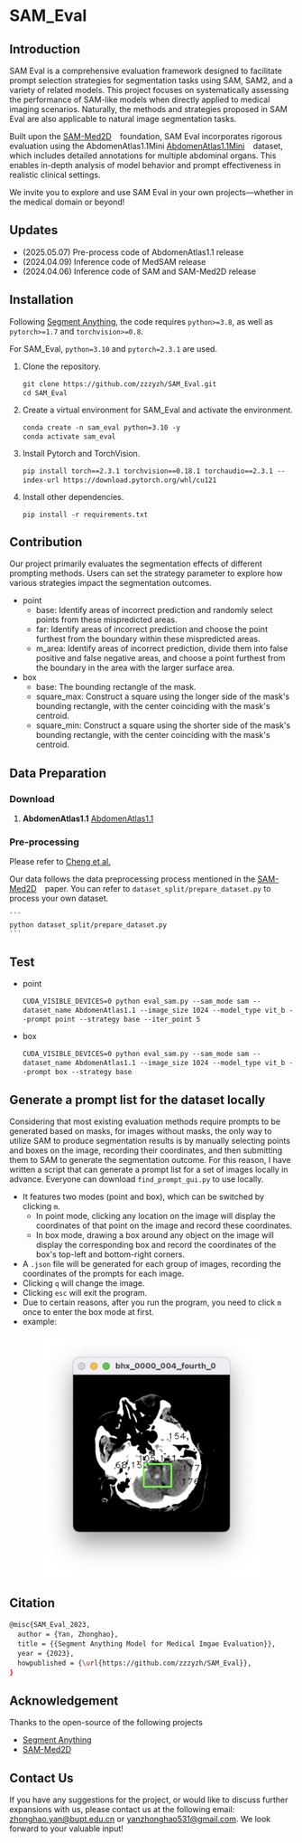 # SAM_Eval

## Introduction
SAM Eval is a comprehensive evaluation framework designed to facilitate prompt selection strategies for segmentation tasks using SAM, SAM2, and a variety of related models. This project focuses on systematically assessing the performance of SAM-like models when directly applied to medical imaging scenarios. Naturally, the methods and strategies proposed in SAM Eval are also applicable to natural image segmentation tasks.

Built upon the [SAM-Med2D](https://github.com/OpenGVLab/SAM-Med2D) &#8194; foundation, SAM Eval incorporates rigorous evaluation using the AbdomenAtlas1.1Mini [AbdomenAtlas1.1Mini](https://huggingface.co/datasets/AbdomenAtlas/_AbdomenAtlas1.1Mini) &#8194; dataset, which includes detailed annotations for multiple abdominal organs. This enables in-depth analysis of model behavior and prompt effectiveness in realistic clinical settings.

We invite you to explore and use SAM Eval in your own projects—whether in the medical domain or beyond!

## Updates
- (2025.05.07) Pre-process code of AbdomenAtlas1.1 release
- (2024.04.09) Inference code of MedSAM release
- (2024.04.06) Inference code of SAM and SAM-Med2D release

## Installation
Following [Segment Anything](https://github.com/facebookresearch/segment-anything), the code requires `python>=3.8`, as well as `pytorch>=1.7` and `torchvision>=0.8`. 

For SAM_Eval, `python=3.10` and `pytorch=2.3.1` are used.

1. Clone the repository.
      ```
      git clone https://github.com/zzzyzh/SAM_Eval.git
      cd SAM_Eval
      ```
2. Create a virtual environment for SAM_Eval and activate the environment.
    ```
    conda create -n sam_eval python=3.10 -y
    conda activate sam_eval
    ```
3. Install Pytorch and TorchVision. 
    ```
    pip install torch==2.3.1 torchvision==0.18.1 torchaudio==2.3.1 --index-url https://download.pytorch.org/whl/cu121
    ```
4. Install other dependencies.
    ```
    pip install -r requirements.txt
    ```

## Contribution
Our project primarily evaluates the segmentation effects of different prompting methods. Users can set the strategy parameter to explore how various strategies impact the segmentation outcomes.

- point
    - base: Identify areas of incorrect prediction and randomly select points from these mispredicted areas.
    - far: Identify areas of incorrect prediction and choose the point furthest from the boundary within these mispredicted areas.
    - m_area: Identify areas of incorrect prediction, divide them into false positive and false negative areas, and choose a point furthest from the boundary in the area with the larger surface area.
- box
    - base: The bounding rectangle of the mask.
    - square_max: Construct a square using the longer side of the mask's bounding rectangle, with the center coinciding with the mask's centroid.
    - square_min: Construct a square using the shorter side of the mask's bounding rectangle, with the center coinciding with the mask's centroid.

## Data Preparation

### Download
1. **AbdomenAtlas1.1**  [AbdomenAtlas1.1](https://huggingface.co/datasets/AbdomenAtlas/_AbdomenAtlas1.1Mini)

### Pre-processing
Please refer to [Cheng et al.](https://arxiv.org/abs/2308.16184)

Our data follows the data preprocessing process mentioned in the [SAM-Med2D](https://github.com/OpenGVLab/SAM-Med2D) &#8194; paper. You can refer to `dataset_split/prepare_dataset.py` to process your own dataset.

    ```
    python dataset_split/prepare_dataset.py
    ```

## Test
- point
    ```
    CUDA_VISIBLE_DEVICES=0 python eval_sam.py --sam_mode sam --dataset_name AbdomenAtlas1.1 --image_size 1024 --model_type vit_b --prompt point --strategy base --iter_point 5
    ```
- box
    ```
    CUDA_VISIBLE_DEVICES=0 python eval_sam.py --sam_mode sam --dataset_name AbdomenAtlas1.1 --image_size 1024 --model_type vit_b --prompt box --strategy base
    ```

## Generate a prompt list for the dataset locally
Considering that most existing evaluation methods require prompts to be generated based on masks, for images without masks, the only way to utilize SAM to produce segmentation results is by manually selecting points and boxes on the image, recording their coordinates, and then submitting them to SAM to generate the segmentation outcome. For this reason, I have written a script that can generate a prompt list for a set of images locally in advance. Everyone can download `find_prompt_gui.py` to use locally.
- It features two modes (point and box), which can be switched by clicking `m`.
    - In point mode, clicking any location on the image will display the coordinates of that point on the image and record these coordinates.
    - In box mode, drawing a box around any object on the image will display the corresponding box and record the coordinates of the box's top-left and bottom-right corners.
- A `.json` file will be generated for each group of images, recording the coordinates of the prompts for each image.
- Clicking `q` will change the image.
- Clicking `esc` will exit the program.
- Due to certain reasons, after you run the program, you need to click `m` once to enter the box mode at first.
- example:
<p align="center"><img width="400" alt="image" src="./pic/find_prompt_example.png"></p> 

## Citation
```bash
@misc{SAM_Eval_2023,
  author = {Yan, Zhonghao},
  title = {{Segment Anything Model for Medical Imgae Evaluation}},
  year = {2023},
  howpublished = {\url{https://github.com/zzzyzh/SAM_Eval}},
}
```

## Acknowledgement
Thanks to the open-source of the following projects
- [Segment Anything](https://github.com/facebookresearch/segment-anything) &#8194; 
- [SAM-Med2D](https://github.com/OpenGVLab/SAM-Med2D) &#8194;

## Contact Us
If you have any suggestions for the project, or would like to discuss further expansions with us, please contact us at the following email: zhonghao.yan@bupt.edu.cn or yanzhonghao531@gmail.com. We look forward to your valuable input!